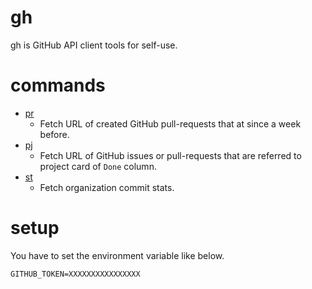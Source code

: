# gh

gh is GitHub API client tools for self-use.

# commands

- [pr](https://github.com/hatajoe/gh/tree/master/cmd/pr)
    - Fetch URL of created GitHub pull-requests that at since a week before.
- [pj](https://github.com/hatajoe/gh/tree/master/cmd/pj)
    - Fetch URL of GitHub issues or pull-requests that are referred to project card of `Done` column.
- [st](https://github.com/hatajoe/gh/tree/master/cmd/st)
    - Fetch organization commit stats.

# setup

You have to set the environment variable like below.

```
GITHUB_TOKEN=XXXXXXXXXXXXXXXX
```
